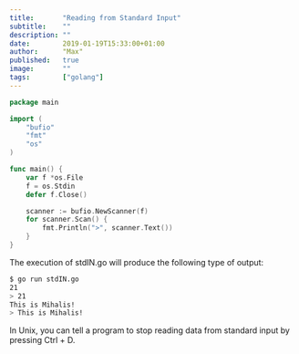 ```yaml
---
title:       "Reading from Standard Input"
subtitle:    ""
description: ""
date:        2019-01-19T15:33:00+01:00
author:      "Max"
published:   true
image:       ""
tags:        ["golang"]
---
```


```go
package main

import (
	"bufio"
	"fmt"
	"os"
)

func main() {
	var f *os.File
	f = os.Stdin
	defer f.Close()

	scanner := bufio.NewScanner(f)
	for scanner.Scan() {
		fmt.Println(">", scanner.Text())
	}
}
```

The execution of stdIN.go will produce the following type of output:

```bash
$ go run stdIN.go
21
> 21
This is Mihalis!
> This is Mihalis!
```

In Unix, you can tell a program to stop reading data from standard input by pressing Ctrl + D.